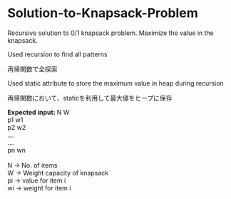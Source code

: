 # Solution-to-Knapsack-Problem
Recursive solution to 0/1 knapsack problem. Maximize the value in the knapsack.


Used recursion to find all patterns

再帰関数で全探索

Used static attribute to store the maximum value in heap during recursion

再帰関数において、staticを利用して最大値をヒープに保存

<b>Expected input: </b>
N W <br>
p1 w1 <br>
p2 w2 <br>
.... <br>
.... <br>
pn wn<br>
<br>
N -> No. of items <br>
W -> Weight capacity of knapsack <br>
pi -> value for item i <br>
wi -> weight for item i <br>
